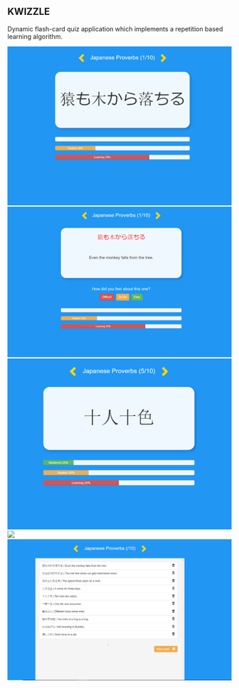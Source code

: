 KWIZZLE
----------------------------------------------------------------------------------------------------------------------------------------
Dynamic flash-card quiz application which implements a repetition based learning algorithm.

<img src="KwizzleCard1.png"/>
<img src="KwizzleCard2.png"/>
<img src="KwizzleCard3.png"/>
<img src="KwizzleHomepage.png"/>
<img src="KwizzleDeckManager.png"/>
